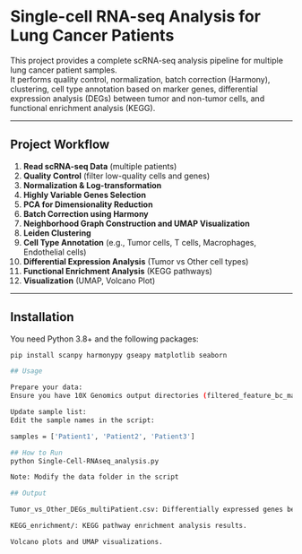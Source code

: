 # Single-cell RNA-seq Analysis for Lung Cancer Patients

This project provides a complete scRNA-seq analysis pipeline for multiple lung cancer patient samples.  
It performs quality control, normalization, batch correction (Harmony), clustering, cell type annotation based on marker genes, differential expression analysis (DEGs) between tumor and non-tumor cells, and functional enrichment analysis (KEGG).

---

## Project Workflow

1. **Read scRNA-seq Data** (multiple patients)
2. **Quality Control** (filter low-quality cells and genes)
3. **Normalization & Log-transformation**
4. **Highly Variable Genes Selection**
5. **PCA for Dimensionality Reduction**
6. **Batch Correction using Harmony**
7. **Neighborhood Graph Construction and UMAP Visualization**
8. **Leiden Clustering**
9. **Cell Type Annotation** (e.g., Tumor cells, T cells, Macrophages, Endothelial cells)
10. **Differential Expression Analysis** (Tumor vs Other cell types)
11. **Functional Enrichment Analysis** (KEGG pathways)
12. **Visualization** (UMAP, Volcano Plot)

---

## Installation

You need Python 3.8+ and the following packages:

```bash
pip install scanpy harmonypy gseapy matplotlib seaborn

## Usage

Prepare your data:
Ensure you have 10X Genomics output directories (filtered_feature_bc_matrix) for each patient sample.

Update sample list:
Edit the sample names in the script:

samples = ['Patient1', 'Patient2', 'Patient3']

## How to Run
python Single-Cell-RNAseq_analysis.py

Note: Modify the data folder in the script

## Output

Tumor_vs_Other_DEGs_multiPatient.csv: Differentially expressed genes between tumor and non-tumor cells.

KEGG_enrichment/: KEGG pathway enrichment analysis results.

Volcano plots and UMAP visualizations.

